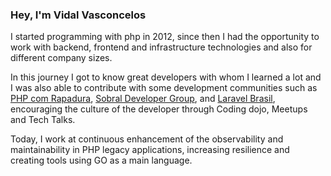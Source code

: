 ### Hey, I'm Vidal Vasconcelos

I started programming with php in 2012, since then I had the opportunity to work with backend, frontend and infrastructure technologies and also for different 
company sizes.

In this journey I got to know great developers with whom I learned a lot and I was also able to contribute with some development communities such as [PHP com 
Rapadura](https://github.com/PHPcomRapadura), [Sobral Developer Group](https://github.com/sobral-developers-group), and [Laravel Brasil](https://github.com/laravelbrasil), encouraging the culture of the developer through Coding dojo, Meetups and Tech Talks.

Today, I work at continuous enhancement of the observability and maintainability in PHP legacy applications, increasing resilience and creating tools using 
GO as a main language.

